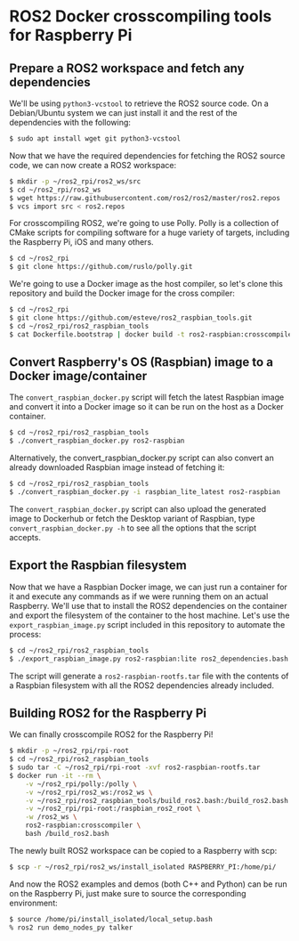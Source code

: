 ROS2 Docker crosscompiling tools for Raspberry Pi
=================================================


Prepare a ROS2 workspace and fetch any dependencies
---------------------------------------------------

We'll be using `python3-vcstool` to retrieve the ROS2 source code. On a Debian/Ubuntu system we can
just install it and the rest of the dependencies with the following:

```sh
$ sudo apt install wget git python3-vcstool
```

Now that we have the required dependencies for fetching the ROS2 source code, we can now create a ROS2
workspace:

```sh
$ mkdir -p ~/ros2_rpi/ros2_ws/src
$ cd ~/ros2_rpi/ros2_ws
$ wget https://raw.githubusercontent.com/ros2/ros2/master/ros2.repos
$ vcs import src < ros2.repos
```

For crosscompiling ROS2, we're going to use Polly. Polly is a collection of CMake scripts for
compiling software for a huge variety of targets, including the Raspberry Pi, iOS and many others.

```sh
$ cd ~/ros2_rpi
$ git clone https://github.com/ruslo/polly.git
```

We're going to use a Docker image as the host compiler, so let's clone this repository and
build the Docker image for the cross compiler:

```sh
$ cd ~/ros2_rpi
$ git clone https://github.com/esteve/ros2_raspbian_tools.git
$ cd ~/ros2_rpi/ros2_raspbian_tools
$ cat Dockerfile.bootstrap | docker build -t ros2-raspbian:crosscompiler -
```

Convert Raspberry's OS (Raspbian) image to a Docker image/container
-------------------------------------------------------------------

The `convert_raspbian_docker.py` script will fetch the latest Raspbian image and convert it into a
Docker image so it can be run on the host as a Docker container.

```sh
$ cd ~/ros2_rpi/ros2_raspbian_tools
$ ./convert_raspbian_docker.py ros2-raspbian
```

Alternatively, the convert_raspbian_docker.py script can also convert an already downloaded
Raspbian image instead of fetching it:

```sh
$ cd ~/ros2_rpi/ros2_raspbian_tools
$ ./convert_raspbian_docker.py -i raspbian_lite_latest ros2-raspbian
```

The `convert_raspbian_docker.py` script can also upload the generated image to Dockerhub or fetch
the Desktop variant of Raspbian, type `convert_raspbian_docker.py -h` to see all the options that
the script accepts.

Export the Raspbian filesystem
------------------------------

Now that we have a Raspbian Docker image, we can just run a container for it and execute any
commands as if we were running them on an actual Raspberry. We'll use that to install the ROS2
dependencies on the container and export the filesystem of the container to the host machine.
Let's use the `export_raspbian_image.py` script included in this repository to automate the
process:

```sh
$ cd ~/ros2_rpi/ros2_raspbian_tools
$ ./export_raspbian_image.py ros2-raspbian:lite ros2_dependencies.bash ros2-raspbian-rootfs.tar
```

The script will generate a `ros2-raspbian-rootfs.tar` file with the contents of a Raspbian
filesystem with all the ROS2 dependencies already included.

Building ROS2 for the Raspberry Pi
----------------------------------

We can finally crosscompile ROS2 for the Raspberry Pi!

```sh
$ mkdir -p ~/ros2_rpi/rpi-root
$ cd ~/ros2_rpi/ros2_raspbian_tools
$ sudo tar -C ~/ros2_rpi/rpi-root -xvf ros2-raspbian-rootfs.tar
$ docker run -it --rm \
    -v ~/ros2_rpi/polly:/polly \
    -v ~/ros2_rpi/ros2_ws:/ros2_ws \
    -v ~/ros2_rpi/ros2_raspbian_tools/build_ros2.bash:/build_ros2.bash \
    -v ~/ros2_rpi/rpi-root:/raspbian_ros2_root \
    -w /ros2_ws \
    ros2-raspbian:crosscompiler \
    bash /build_ros2.bash
```

The newly built ROS2 workspace can be copied to a Raspberry with scp:

```sh
$ scp -r ~/ros2_rpi/ros2_ws/install_isolated RASPBERRY_PI:/home/pi/
```

And now the ROS2 examples and demos (both C++ and Python) can be run on the Raspberry Pi, just
make sure to source the corresponding environment:

```sh
$ source /home/pi/install_isolated/local_setup.bash
% ros2 run demo_nodes_py talker
```
